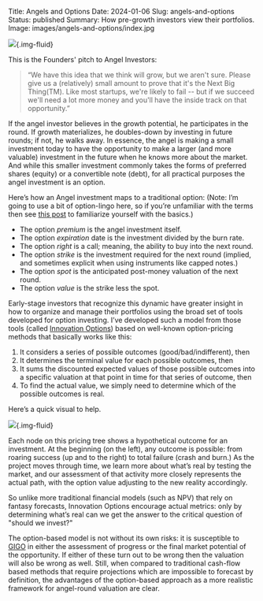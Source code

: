 Title: Angels and Options
Date: 2024-01-06
Slug: angels-and-options
Status: published
Summary: How pre-growth investors view their portfolios.
Image: images/angels-and-options/index.jpg

![](https://innovation-options.s3.us-west-1.amazonaws.com/img/1*BnGfgk7HLz8btUCKS3bc-A.png){.img-fluid}

This is the Founders' pitch to Angel Investors:

>“We have this idea that we think will grow, but we aren't sure.  Please give us a (relatively) small amount to prove that it's the Next Big Thing(TM).  Like most startups, we're likely to fail -- but if we succeed we'll need a lot more money and you'll have the inside track on that opportunity.”

If the angel investor believes in the growth potential, he participates in the round.   If growth materializes, he doubles-down by investing in future rounds; if not, he walks away. In essence, the angel is making a small investment today to have the opportunity to make a larger (and more valuable) investment in the future when he knows more about the market.  And while this smaller investment commonly takes the forms of preferred shares (equity) or a convertible note (debt), for all practical purposes the angel investment is an option.

Here’s how an Angel investment maps to a traditional option: (Note: I’m going to use a bit of option-lingo here, so if you’re unfamiliar with the terms then see [this post](options-explained) to familiarize yourself with the basics.)

*   The option *premium* is the angel investment itself.
*   The option *expiration* date is the investment divided by the burn rate.
*   The option *right* is a call; meaning, the ability to buy into the next round.
*   The option *strike* is the investment required for the next round (implied, and sometimes explicit when using instruments like capped notes.)
*   The option *spot* is the anticipated post-money valuation of the next round.
*   The option *value* is the strike less the spot.


Early-stage investors that recognize this dynamic have greater insight in how to organize and manage their portfolios using the broad set of tools developed for option investing.  I’ve developed such a model from those tools (called [Innovation Options](/measuring-learning-in-dollars)) based on well-known option-pricing methods that basically works like this:

1.  It considers a series of possible outcomes (good/bad/indifferent), then
2.  It determines the terminal value for each possible outcomes, then
3.  It sums the discounted expected values of those possible outcomes into a specific valuation at that point in time for that series of outcome, then
4.  To find the actual value, we simply need to determine which of the possible outcomes is real.

Here’s a quick visual to help.

![](https://innovation-options.s3.us-west-1.amazonaws.com/img/1*7BlZvJ7c3sgInYiyNQ_BoA.gif){.img-fluid}

Each node on this pricing tree shows a hypothetical outcome for an investment. At the beginning (on the left), any outcome is possible: from roaring success (up and to the right) to total failure (crash and burn.) As the project moves through time, we learn more about what’s real by testing the market, and our assessment of that activity more closely represents the actual path, with the option value adjusting to the new reality accordingly.

So unlike more traditional financial models (such as NPV) that rely on fantasy forecasts, Innovation Options encourage actual metrics: only by determining what’s real can we get the answer to the critical question of "should we invest?"

The option-based model is not without its own risks: it is susceptible to [GIGO](https://en.wikipedia.org/wiki/Garbage_in,_garbage_out) in either the assessment of progress or the final market potential of the opportunity. If either of these turn out to be wrong then the valuation will also be wrong as well. Still, when compared to traditional cash-flow based methods that require projections which are impossible to forecast by definition, the advantages of the option-based approach as a more realistic framework for angel-round valuation are clear.